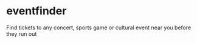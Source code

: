 # eventfinder
Find tickets to any concert, sports game or cultural event near you before they run out
